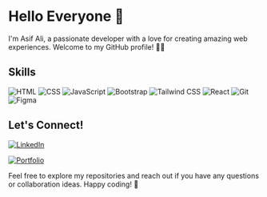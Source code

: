 # Hello Everyone 👋

I'm Asif Ali, a passionate developer with a love for creating amazing web experiences. Welcome to my GitHub profile! 👨‍💻

## Skills

![HTML](https://img.shields.io/badge/-HTML-orange?style=flat-square&logo=html5&logoColor=white) 
![CSS](https://img.shields.io/badge/-CSS-blue?style=flat-square&logo=css3&logoColor=white) 
![JavaScript](https://img.shields.io/badge/-JavaScript-yellow?style=flat-square&logo=javascript&logoColor=white) 
![Bootstrap](https://img.shields.io/badge/-Bootstrap-purple?style=flat-square&logo=bootstrap&logoColor=white) 
![Tailwind CSS](https://img.shields.io/badge/-Tailwind_CSS-blue?style=flat-square&logo=tailwind-css&logoColor=white) 
![React](https://img.shields.io/badge/-React-blue?style=flat-square&logo=react&logoColor=white) 
![Git](https://img.shields.io/badge/-Git-red?style=flat-square&logo=git&logoColor=white) 
![Figma](https://img.shields.io/badge/-Figma-purple?style=flat-square&logo=figma&logoColor=white)

## Let's Connect!

[![LinkedIn](https://img.shields.io/badge/-LinkedIn-blue?style=flat-square&logo=linkedin&logoColor=white)](www.linkedin.com/in/asifalimzn)

[![Portfolio](https://img.shields.io/badge/-Portfolio-green?style=flat-square&logo=portfolio&logoColor=white)](https://asif-ali-portfolio.vercel.app/)

Feel free to explore my repositories and reach out if you have any questions or collaboration ideas. Happy coding! 🚀

